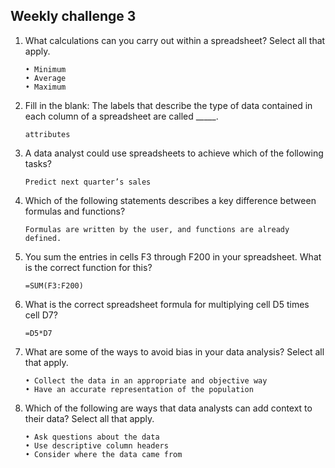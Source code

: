 ## Weekly challenge 3
1. What calculations can you carry out within a spreadsheet? Select all that apply.
   ```
   • Minimum
   • Average
   • Maximum
   ```
2. Fill in the blank: The labels that describe the type of data contained in each column of a spreadsheet are called _____. 
   ```
   attributes
   ```
3. A data analyst could use spreadsheets to achieve which of the following tasks?
   ```
   Predict next quarter’s sales
   ```
4. Which of the following statements describes a key difference between formulas and functions?
   ```
   Formulas are written by the user, and functions are already defined.
   ```
5. You sum the entries in cells F3 through F200 in your spreadsheet. What is the correct function for this?
   ```
   =SUM(F3:F200)
   ```
6. What is the correct spreadsheet formula for multiplying cell D5 times cell D7?
   ```
   =D5*D7
   ```
7. What are some of the ways to avoid bias in your data analysis? Select all that apply.
   ```
   • Collect the data in an appropriate and objective way
   • Have an accurate representation of the population
   ```
8. Which of the following are ways that data analysts can add context to their data? Select all that apply.
   ```
   • Ask questions about the data
   • Use descriptive column headers
   • Consider where the data came from
   ```

